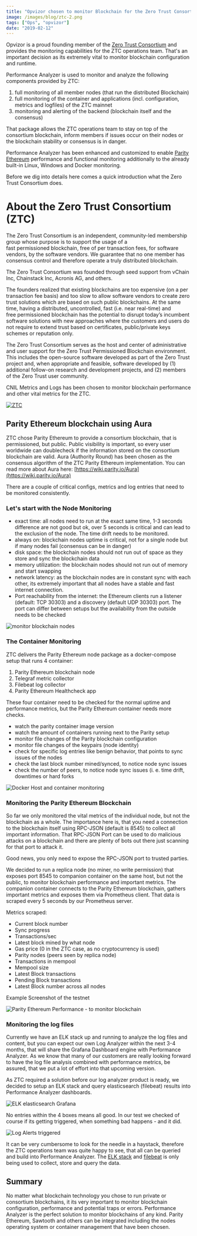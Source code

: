 ```yaml
---
title: "Opvizor chosen to monitor Blockchain for the Zero Trust Consortium"
image: /images/blog/ztc-2.png
tags: ["Ops", "opvizor"]
date: "2019-02-12"
---
```


Opvizor is a proud founding member of the [Zero Trust Consortium](https://www.zerotrustconsortium.org) and provides the monitoring capabilities for the ZTC operations team. That's an important decision as its extremely vital to monitor blockchain configuration and runtime.

Performance Analyzer is used to monitor and analyze the following components provided by ZTC:

1. full monitoring of all member nodes (that run the distributed Blockchain)
2. full monitoring of the container and applications (incl. configuration, metrics and logfiles) of the ZTC mainnet
3. monitoring and alerting of the backend (blockchain itself and the consensus)

That package allows the ZTC operations team to stay on top of the consortium blockchain, inform members if issues occur on their nodes or the blockchain stability or consensus is in danger.

Performance Analyzer has been enhanced and customized to enable [Parity Ethereum](https://www.parity.io/) performance and functional monitoring additionally to the already built-in Linux, Windows and Docker monitoring. 

Before we dig into details here comes a quick introduction what the Zero Trust Consortium does.

# About the Zero Trust Consortium (ZTC)

The Zero Trust Consortium is an independent, community-led membership group whose purpose is to support the usage of a fast permissioned blockchain, free of per transaction fees, for software vendors, by the software vendors. We guarantee that no one member has consensus control and therefore operate a truly distributed blockchain.

The Zero Trust Consortium was founded through seed support from vChain Inc, Chainstack Inc, Acronis AG, and others.

The founders realized that existing blockchains are too expensive (on a per transaction fee basis) and too slow to allow software vendors to create zero trust solutions which are based on such public blockchains. At the same time, having a distributed, uncontrolled, fast (i.e. near real-time) and free permissioned blockchain has the potential to disrupt today’s incumbent software solutions with new approaches where the customers and users do not require to extend trust based on certificates, public/private keys schemes or reputation only.

The Zero Trust Consortium serves as the host and center of administrative and user support for the Zero Trust Permissioned Blockchain environment. This includes the open-source software developed as part of the Zero Trust project and, when appropriate and feasible, software developed by (1) additional follow-on research and development projects, and (2) members of the Zero Trust user community.

CNIL Metrics and Logs has been chosen to monitor blockchain performance and other vital metrics for the ZTC. 

[![ZTC](/images/blog/ztc-2.png)](https://www.zerotrustconsortium.org)

## Parity Ethereum blockchain using Aura

ZTC chose Parity Ethereum to provide a consortium blockchain, that is permissioned, but public. Public visibility is important, so every user worldwide can doublecheck if the information stored on the consortium blockchain are valid. Aura (Authority Round) has been chosen as the consensus algorithm of the ZTC Parity Ethereum implementation. You can read more about Aura here: [https://wiki.parity.io/Aura](https://wiki.parity.io/Aura)

There are a couple of critical configs, metrics and log entries that need to be monitored consistently.

### Let's start with the Node Monitoring

- exact time: all nodes need to run at the exact same time, 1-3 seconds difference are not good but ok, over 5 seconds is critical and can lead to the exclusion of the node. The time drift needs to be monitored.
- always on: blockchain nodes uptime is critical, not for a single node but if many nodes fail (consensus can be in danger)
- disk space: the blockchain nodes should not run out of space as they store and sync the blockchain data
- memory utilization: the blockchain nodes should not run out of memory and start swapping
- network latency: as the blockchain nodes are in constant sync with each other, its extremely important that all nodes have a stable and fast internet connection.
- Port reachability from the internet: the Ethereum clients run a listener (default: TCP 30303) and a discovery (default UDP 30303) port. The port can differ between setups but the availability from the outside needs to be checked

![monitor blockchain nodes](/images/blog/Highlights2.png)

### The Container Monitoring

ZTC delivers the Parity Ethereum node package as a docker-compose setup that runs 4 container:

1. Parity Ethereum blockchain node
2. Telegraf metric collector
3. Filebeat log collector
4. Parity Ethereum Healthcheck app

These four container need to be checked for the normal uptime and performance metrics, but the Parity Ethereum container needs more checks.

- watch the parity container image version
- watch the amount of containers running next to the Parity setup
- monitor file changes of the Parity blockchain configuration
- monitor file changes of the keypairs (node identity)
- check for specific log entries like benign behavior, that points to sync issues of the nodes
- check the last block number mined/synced, to notice node sync issues
- check the number of peers, to notice node sync issues (i. e. time drift, downtimes or hard forks

![Docker Host and container monitoring](/images/blog/docker.png)

### Monitoring the Parity Ethereum Blockchain

So far we only monitored the vital metrics of the individual node, but not the blockchain as a whole. The importance here is, that you need a connection to the blockchain itself using RPC-JSON (default is 8545) to collect all important information. That RPC-JSON Port can be used to do malicious attacks on a blockchain and there are plenty of bots out there just scanning for that port to attack it. 

Good news, you only need to expose the RPC-JSON port to trusted parties.

We decided to run a replica node (no miner, no write permission) that exposes port 8545 to companion container on the same host, but not the public, to monitor blockchain performance and important metrics. The companion container connects to the Parity Ethereum blockchain, gathers important metrics and exposes them via Prometheus client. That data is scraped every 5 seconds by our Prometheus server.

Metrics scraped:

- Current block number
- Sync progress
- Transactions/sec 
- Latest block mined by what node
- Gas price (0 in the ZTC case, as no cryptocurrency is used)
- Parity nodes (peers seen by replica node)
- Transactions in mempool
- Mempool size
- Latest Block transactions
- Pending Block transactions
- Latest Block number across all nodes

Example Screenshot of the testnet

![Parity Ethereum Performance - to monitor blockchain](/images/blog/parity2.png)

### Monitoring the log files

Currently we have an ELK stack up and running to analyze the log files and content, but you can expect our own Log Analyzer within the next 3-4 months, that will share the Grafana Dashboard engine with Performance Analyzer. As we know that many of our customers are really looking forward to have the log file analysis combined with performance metrics, be assured, that we put a lot of effort into that upcoming version. 

As ZTC required a solution before our log analyzer product is ready, we decided to setup an ELK stack and query elasticsearch (filebeat) results into Performance Analyzer dashboards.

![ELK elasticsearch Grafana](/images/blog/logallgood.png)

No entries within the 4 boxes means all good. In our test we checked of course if its getting triggered, when something bad happens - and it did.

![Log Alerts triggered](/images/blog/logalerts2.png)

It can be very cumbersome to look for the needle in a haystack, therefore the ZTC operations team was quite happy to see, that all can be queried and build into Performance Analyzer. The [ELK stack](https://www.elastic.co/elk-stack) and [filebeat](https://www.elastic.co/products/beats/filebeat) is only being used to collect, store and query the data.

## Summary

No matter what blockchain technology you chose to run private or consortium blockchains, it its very important to monitor blockchain configuration, performance and potential traps or errors. Performance Analyzer is the perfect solution to monitor blockchains of any kind. Parity Ethereum, Sawtooth and others can be integrated including the nodes operating system or container management that have been chosen.
